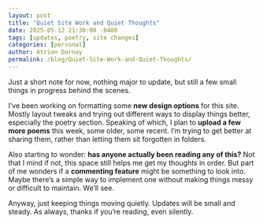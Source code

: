 ```yaml
---
layout: post
title: "Quiet Site Work and Quiet Thoughts"
date: 2025-05-12 21:30:00 -0400
tags: [updates, poetry, site changes]
categories: [personal]
author: Atrion Darnay
permalink: /blog/Quiet-Site-Work-and-Quiet-Thoughts/
---
```


Just a short note for now, nothing major to update, but still a few small things in progress behind the scenes.

I’ve been working on formatting some **new design options** for this site. Mostly layout tweaks and trying out different ways to display things better, especially the poetry section. Speaking of which, I plan to **upload a few more poems** this week, some older, some recent. I’m trying to get better at sharing them, rather than letting them sit forgotten in folders.

<!--more-->

Also starting to wonder: **has anyone actually been reading any of this?** Not that I mind if not, this space still helps me get my thoughts in order. But part of me wonders if a **commenting feature** might be something to look into. Maybe there’s a simple way to implement one without making things messy or difficult to maintain. We’ll see.

Anyway, just keeping things moving quietly. Updates will be small and steady. As always, thanks if you’re reading, even silently.

